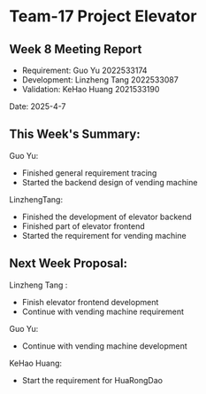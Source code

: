 # Team-17 Project Elevator 

## Week 8 Meeting Report 

- Requirement: Guo Yu 2022533174
- Development: Linzheng Tang 2022533087
- Validation: KeHao Huang 2021533190

Date: 2025-4-7

## This Week's Summary:

Guo Yu:

- Finished general requirement tracing
- Started the backend design of vending machine

LinzhengTang: 

- Finished the development of elevator backend
- Finished part of elevator frontend
- Started the requirement for vending machine


## Next Week Proposal:

Linzheng Tang :

- Finish elevator frontend development
- Continue with vending machine requirement

Guo Yu:

- Continue with vending machine development

KeHao Huang:

- Start the requirement for HuaRongDao